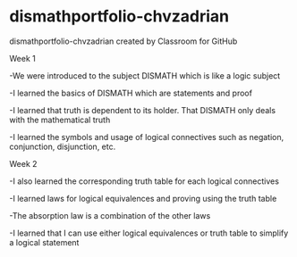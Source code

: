 # dismathportfolio-chvzadrian
dismathportfolio-chvzadrian created by Classroom for GitHub

Week 1

-We were introduced to the subject DISMATH which is like a logic subject

-I learned the basics of DISMATH which are statements and proof

-I learned that truth is dependent to its holder. That DISMATH only deals with the mathematical truth

-I learned the symbols and usage of logical connectives such as negation, conjunction, disjunction, etc.

Week 2 

-I also learned the corresponding truth table for each logical connectives 

-I learned laws for logical equivalences and proving using the truth table

-The absorption law is a combination of the other laws

-I learned that I can use either logical equivalences or truth table to simplify a logical statement


